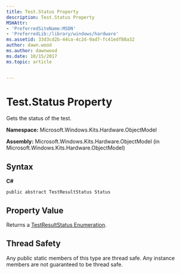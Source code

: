 ```yaml
---
title: Test.Status Property
description: Test.Status Property
MSHAttr:
- 'PreferredSiteName:MSDN'
- 'PreferredLib:/library/windows/hardware'
ms.assetid: 33d3cd2b-44ca-4c2d-9ad7-fc41edf88a32
author: dawn.wood
ms.author: dawnwood
ms.date: 10/15/2017
ms.topic: article


---
```


# Test.Status Property


Gets the status of the test.

**Namespace:** Microsoft.Windows.Kits.Hardware.ObjectModel

**Assembly:** Microsoft.Windows.Kits.Hardware.ObjectModel (in Microsoft.Windows.Kits.Hardware.ObjectModel)

## <span id="Syntax"></span><span id="syntax"></span><span id="SYNTAX"></span>Syntax


**C#**

`public abstract TestResultStatus Status`

## <span id="Property_Value"></span><span id="property_value"></span><span id="PROPERTY_VALUE"></span>Property Value


Returns a [TestResultStatus Enumeration](testresultstatus-enumeration.md).

## <span id="Thread_Safety"></span><span id="thread_safety"></span><span id="THREAD_SAFETY"></span>Thread Safety


Any public static members of this type are thread safe. Any instance members are not guaranteed to be thread safe.

 

 






